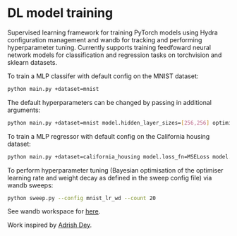 # DL model training

Supervised learning framework for training PyTorch models using Hydra configuration management and
wandb for tracking and performing hyperparameter tuning. Currently supports training feedfoward neural
network models for classification and regression tasks on torchvision and sklearn datasets.

To train a MLP classifer with default config on the MNIST dataset:

```bash
python main.py +dataset=mnist
```

The default hyperparameters can be changed by passing in additional arguments:

```bash
python main.py +dataset=mnist model.hidden_layer_sizes=[256,256] optimiser=adam optimiser.lr=0.002
```

To train a MLP regressor with default config on the California housing dataset:

```bash
python main.py +dataset=california_housing model.loss_fn=MSELoss model.softmax_output=False
```

To perform hyperparameter tuning (Bayesian optimisation of the optimiser learning rate and weight
decay as defined in the sweep config file) via wandb sweeps:

```bash
python sweep.py --config mnist_lr_wd --count 20
```

See wandb workspace for [here](https://wandb.ai/sradicwebster/hydra-example/sweeps/epfsbgls?workspace=user-sradicwebster).

Work inspired by [Adrish Dey](https://wandb.ai/adrishd/hydra-example/reports/Configuring-W-B-Projects-with-Hydra--VmlldzoxNTA2MzQw).
